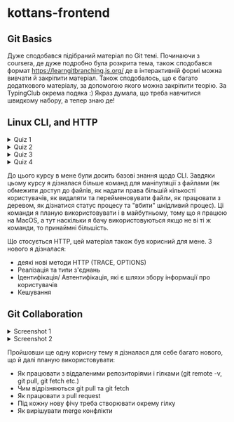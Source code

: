 # kottans-frontend

## Git Basics

Дуже сподобався підібраний матеріал по Git темі. Починаючи з coursera, де дуже подробно була розкрита тема, також
сподобався формат https://learngitbranching.js.org/ де в інтерактивній формі можна вивчати й закріпити матеріал. Також
сподобалось, що є багато додаткового матеріалу, за допомогою якого можна закріпити теорію. За TypingClub окрема
подяка :) Якраз думала, що треба навчитися швидкому набору, а тепер знаю де!

## Linux CLI, and HTTP

<details><summary>Quiz 1</summary>

![Quiz 1](task_linux_cli/Screenshot1.png)

</details>

<details><summary>Quiz 2</summary>

![Quiz 2](task_linux_cli/Screenshot2.png)

</details>

<details><summary>Quiz 3</summary>

![Quiz 3](task_linux_cli/Screenshot3.png)

</details>

<details><summary>Quiz 4</summary>

![Quiz 4](task_linux_cli/Screenshot4.png)

</details>

До цього курсу в мене були досить базові знання щодо CLI. Завдяки цьому курсу я дізналася більше команд для маніпуляції
з файлами (як обмежити доступ до файлів, як надати права більшій кількості користувачів, як видаляти та перейменовувати
файли, як працювати з деревом, як дізнатися статус процесу та "вбити" шкідливий процес). Ці команди я планую
використовувати і в майбутньому, тому що я працюю на MacOS, а тут наскільки я бачу використовуються якщо не ві ті ж
команди, то принаймні більшість. 

Що стосується HTTP, цей матеріал також був корисний для мене. З нового я дізналася:
- деякі нові методи HTTP (TRACE, OPTIONS)
- Реалізація та типи з'єднань
- Ідентифікація/ Автентифікація, які є шляхи збору інформації про користувачів
- Кешування

## Git Collaboration
<details><summary>Screenshot 1</summary>

![Screenshot 1](task_git_collaboration/Screenshot1.png)

</details>

<details><summary>Screenshot 2</summary>

![Screenshot 2](task_git_collaboration/Screenshot2.png)

</details>

Пройшовши ще одну корисну тему я дізналася для себе багато нового, що й далі планую використовувати:
- Як працювати з віддаленими репозиторіями і гілками (git remote -v, git pull, git fetch etc.)
- Чим відрізняються git pull та git fetch
- Як працювати з pull request
- Під кожну нову фічу треба створювати окрему гілку
- Як вирішувати merge конфлікти

